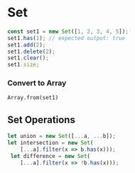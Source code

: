 # Set

```js
const set1 = new Set([1, 2, 3, 4, 5]);
set1.has(1); // expected output: true
set1.add(2);
set1.delete(2);
set1.clear();
set1.size;
```

### Convert to Array

`Array.from(set1)`

## Set Operations

```js
let union = new Set([...a, ...b]);
let intersection = new Set(
    [...a].filter(x => b.has(x)));
 let difference = new Set(
    [...a].filter(x => !b.has(x)));
```

 
